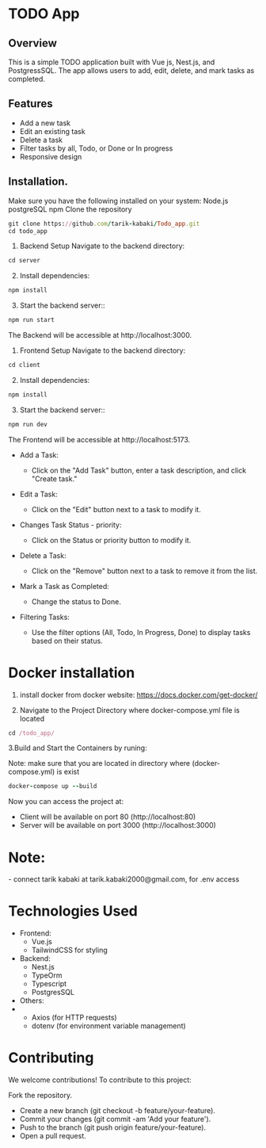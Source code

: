 <h1>TODO App</h1>

<h2>Overview</h2>

This is a simple TODO application built with Vue js, Nest.js, and PostgressSQL. The app allows users to add, edit, delete, and mark tasks as completed.

<h2>Features</h2>

- Add a new task
- Edit an existing task
- Delete a task
- Filter tasks by all, Todo, or Done or In progress
- Responsive design

<h2>Installation.</h2>

Make sure you have the following installed on your system:
Node.js
postgreSQL
npm
Clone the repository
```ruby
git clone https://github.com/tarik-kabaki/Todo_app.git
cd todo_app
```
1. Backend Setup
Navigate to the backend directory:
```ruby
cd server
```
2. Install dependencies:
```ruby
npm install
```
3. Start the backend server::
```ruby
npm run start
```
The Backend will be accessible at http://localhost:3000.

1. Frontend Setup
Navigate to the backend directory:
```ruby
cd client
```
2. Install dependencies:
```ruby
npm install
```
3. Start the backend server::
```ruby
npm run dev
```
The Frontend will be accessible at http://localhost:5173.

- Add a Task:
  - Click on the "Add Task" button, enter a task description, and click "Create task."

- Edit a Task:
  - Click on the "Edit" button next to a task to modify it.

- Changes Task Status - priority:
  - Click on the Status or priority button to modify it.

- Delete a Task:
  - Click on the "Remove" button next to a task to remove it from the list.

- Mark a Task as Completed:
  - Change the status to Done.
 
- Filtering Tasks:
  - Use the filter options (All, Todo, In Progress, Done) to display tasks based on their status.

<h1>Docker installation</h1>

1. install docker from docker website: https://docs.docker.com/get-docker/

3. Navigate to the Project Directory where docker-compose.yml file is located
```ruby
cd /todo_app/
```
3.Build and Start the Containers by runing:

Note: make sure that you are located in directory where (docker-compose.yml) is exist

```ruby
docker-compose up --build
```

Now you can access the project at:

- Client will be available on port 80 (http://localhost:80)
- Server will be available on port 3000 (http://localhost:3000)

<h1>Note:</h1>
- connect tarik kabaki at tarik.kabaki2000@gmail.com, for .env access

<h1>Technologies Used</h1>

- Frontend:
  - Vue.js
  - TailwindCSS for styling
- Backend:
  - Nest.js
  - TypeOrm
  - Typescript
  - PostgresSQL
- Others:
- 
  - Axios (for HTTP requests)
  - dotenv (for environment variable management)
 
<h1>Contributing</h1>
We welcome contributions! To contribute to this project:

Fork the repository.
- Create a new branch (git checkout -b feature/your-feature).
- Commit your changes (git commit -am 'Add your feature').
- Push to the branch (git push origin feature/your-feature).
- Open a pull request.
